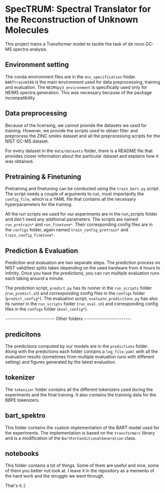 # SpecTRUM: Spectral Translator for the Reconstruction of Unknown Molecules

This project trains a Transformer model to tackle the task of de novo GC-MS spectra analysis.

## Environment setting
The conda environment files are in the `env_specification` folder. `BARTtrainH100` is the main environment used for data preprocessing, training and evaluation. The `NEIMSpy3_environment` is specifically used only for NEIMS spectra generation. This was necessary because of the package incompatibility.


## Data preprocessing
Because of the licensing, we cannot provide the datasets we used for training. However, we provide the scripts used to obtain filter and preprocess the ZINC smiles dataset and all the preprocessing scripts for the NIST GC-MS dataset.

For every dataset in the `data/datasets` folder, there is a README file that provides closer information about the particular dataset and explains how it was obtained.


## Pretraining & Finetuning
Pretraining and finetuning can be conducted using the `train_bart.py` script. The script needs a couple of arguments to run, most importantly the `config_file`, which is a YAML file that contains all the necessary hyperparameters for the training. 

All the run scripts we used for our experiments are in the run_scripts folder and don't need any additional parameters. The scripts are named `run_pretrain*` and `run_finetune*`. Their corresponding config files are in the `configs` folder, again named `train_config_pretrain*` and `train_config_finetune*`. 


## Prediction & Evaluation
Prediciton and evaluation are two separate steps. The prediction process on NIST valid/test splits takes depending on the used hardware from 4 hours to infinity. Once you have the predictions, you can run multiple evaluation runs each taking around a minute. 

The prediction script, `predict.py` has its runner in the `run_scripts` folder (`run_predict.sh`) and corresponding config files in the `configs` folder (`predict_config*`). The evaluation script, `evaluate_predicitons.py` has also its runner in the `run_scripts` folder (`run_eval.sh`) and corresponding config files in the `configs` folder (`eval_config*`). 



------------------------- Other folders ------------------------

## predicitons
The predictions computed by our models are in the `predictions` folder. Along with the predictions each folder contains a `log_file.yaml` with all the evaluation results (sometimes from multiple evaluation runs with different setting) and figures generated by the latest evaluaiton.

## tokenizer
The `tokenizer` folder contains all the different tokenizers used during the experiments and the final training. It also contains the traininig data for the BBPE tokenizers.

## bart_spektro
This folder contains the custom implementation of the BART model used for the experiments. The implementation is based on the `transformers` library and is a modification of the `BartForConditionalGeneration` class.

## notebooks
This folder contains a lot of things. Some of them are useful and nice, some of them you better not look at. I leave it in the repository as a memento of the hard work and the struggle we went through.


That's it.:)

